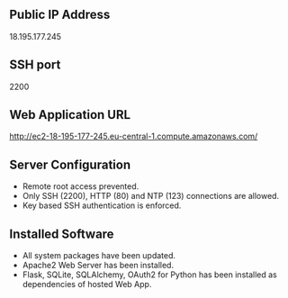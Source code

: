 ## Public IP Address
18.195.177.245

## SSH port
2200

## Web Application URL
http://ec2-18-195-177-245.eu-central-1.compute.amazonaws.com/

## Server Configuration
- Remote root access prevented.
- Only SSH (2200), HTTP (80) and NTP (123) connections are allowed.
- Key based SSH authentication is enforced.

## Installed Software
- All system packages have been updated.
- Apache2 Web Server has been installed.
- Flask, SQLite, SQLAlchemy, OAuth2 for Python has been installed as dependencies of hosted Web App.